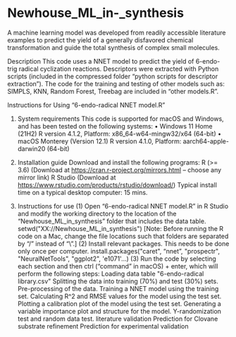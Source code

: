 # Newhouse_ML_in-_synthesis
A machine learning model was developed from readily accessible literature examples to predict the yield of a generally disfavored chemical transformation and guide the total synthesis of complex small molecules.


Description
This code uses a NNET model to predict the yield of 6-endo-trig radical cyclization reactions.  Descriptors were extracted with Python scripts (included in the compressed folder “python scripts for descriptor extraction”). The code for the training and testing of other models such as: SIMPLS, KNN, Random Forest, Treebag are included in “other models.R”.

Instructions for Using “6-endo-radical NNET model.R”
1.	System requirements
This code is supported for macOS and Windows, and has been tested on the following systems:
•	Windows 11 Home (21H2) 
R version 4.1.2, Platform: x86_64-w64-mingw32/x64 (64-bit)
•	macOS Monterey (Version 12.1)
R version 4.1.0, Platform: aarch64-apple-darwin20 (64-bit)

2.	Installation guide
Download and install the following programs:
R (>= 3.6) (Download at https://cran.r-project.org/mirrors.html – choose any mirror link)
R Studio (Download at https://www.rstudio.com/products/rstudio/download/)
Typical install time on a typical desktop computer: 15 mins.
3.	Instructions for use
(1)	Open “6-endo-radical NNET model.R” in R Studio and modify the working directory to the location of the “Newhouse_ML_in_synthesis” folder that includes the data table. 
setwd("XX://Newhouse_ML_in_synthesis")
[Note: Before running the R code on a Mac, change the file locations such that folders are separated by “/” instead of “\\”.] 
(2)	Install relevant packages. This needs to be done only once per computer.
install.packages("caret", “nnet”, "prospectr", "NeuralNetTools", "ggplot2", 'e1071'…)
(3)	Run the code by selecting each section and then ctrl (“command” in macOS) + enter, which will perform the following steps:
Loading data table "6-endo-radical library.csv" 
Splitting the data into training (70%) and test (30%) sets.
Pre-processing of the data.
Training a NNET model using the training set. 
Calculating R^2 and RMSE values for the model using the test set.
Plotting a calibration plot of the model using the test set.
Generating a variable importance plot and structure for the model.
Y-randomization test and random data test.
literature validation
Prediction for Clovane substrate refinement
Prediction for experimental validation
